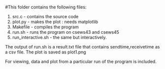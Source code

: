 #This folder contains the following files:
1. src.c - contains the source code
2. plot.py - makes the plot : needs matplotlib
3. Makefile - compiles the program
4. run.sh - runs the program on csews43 and csews45
5. run\_interactive.sh - the same but interactively.

The output of run.sh is a result.txt file that contains sendtime,receivetime as
a csv file. The plot is saved as plot1.png

For viewing, data and plot from a particular run of the program is included. 

